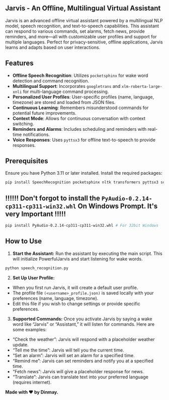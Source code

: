 ## Jarvis - An Offline, Multilingual Virtual Assistant

Jarvis is an advanced offline virtual assistant powered by a multilingual NLP model, speech recognition, and text-to-speech capabilities. This assistant can respond to various commands, set alarms, fetch news, provide reminders, and more—all with customizable user profiles and support for multiple languages. Perfect for privacy-sensitive, offline applications, Jarvis learns and adapts based on user interactions.

## Features

- **Offline Speech Recognition**: Utilizes `pocketsphinx` for wake word detection and command recognition.
- **Multilingual Support**: Incorporates `googletrans` and `xlm-roberta-large-xnli` for multi-language command processing.
- **Personalized User Profiles**: User-specific profiles (name, language, timezone) are stored and loaded from JSON files.
- **Continuous Learning**: Remembers misunderstood commands for potential future improvements.
- **Context Mode**: Allows for continuous conversation with context switching.
- **Reminders and Alarms**: Includes scheduling and reminders with real-time notifications.
- **Voice Responses**: Uses `pyttsx3` for offline text-to-speech to provide responses.

## Prerequisites

Ensure you have Python 3.11 or later installed. Install the required packages:

```bash
pip install SpeechRecognition pocketsphinx nltk transformers pyttsx3 schedule googletrans==4.0.0-rc1
```
## !!!!!! Don't forgot to install the ```PyAudio-0.2.14-cp311-cp311-win32.whl``` On Windows Prompt. It's very Important !!!!!
```bash
pip install PyAudio-0.2.14-cp311-cp311-win32.whl # For 32bit Windows
```
## How to Use
1. **Start the Assistant:** Run the assistant by executing the main script. This will initialize PowerfulJarvis and start listening for wake words.
```bash
python speech_recognition.py
```
2. **Set Up User Profile:**
- When you first run Jarvis, it will create a default user profile.
- The profile file ```(<username>_profile.json)``` is saved locally with your preferences (name, language, timezone).
- Edit this file if you wish to change settings or provide specific preferences.
3. **Supported Commands:** Once you activate Jarvis by saying a wake word like “Jarvis” or “Assistant,” it will listen for commands. Here are some examples:
- “Check the weather”: Jarvis will respond with a placeholder weather update.
- “Tell me the time”: Jarvis will tell you the current time.
- “Set an alarm”: Jarvis will set an alarm for a specified time.
- “Remind me”: Jarvis can set reminders and notify you at a specified time.
- “Fetch news”: Jarvis will give a placeholder response for news.
- “Translate”: Jarvis can translate text into your preferred language (requires internet).

**Made with ❤️ by Dinmay.**
